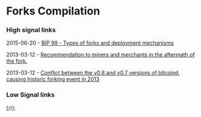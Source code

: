 # Forks Compilation


### High signal links

2015-06-20 - [BIP 99 - Types of forks and deployment mechanisms][bip99]

2013-03-12 - [Recommendation to miners and merchants in the aftermath of the fork.][0.7_fork_alert] 

2013-03-12 - [Conflict between the v0.8 and v0.7 versions of bitcoind, causing historic forking event in 2013][0.7_fork_event]

### Low Signal links

[//]:

   [0.7_fork_event]: <https://bitcoinmagazine.com/articles/bitcoin-network-shaken-by-blockchain-fork-1363144448>
   [0.7_fork_alert]: <https://bitcointalk.org/index.php?topic=152030.0>
   [bip99]: <https://github.com/jtimon/bips/blob/bip-forks/bip-0099.mediawiki>
   











